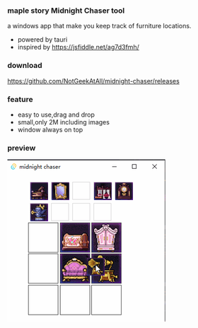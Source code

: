 ### maple story Midnight Chaser tool
a windows app that make you keep track of furniture locations.
- powered by tauri
- inspired by https://jsfiddle.net/ag7d3fmh/

### download
https://github.com/NotGeekAtAll/midnight-chaser/releases

### feature
- easy to use,drag and drop
- small,only 2M including images
- window always on top

### preview
![](./demo/demo.gif)
